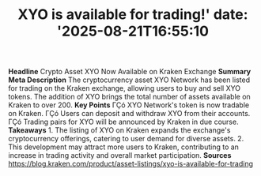 ﻿---
title: "XYO is available for trading!'
date: '2025-08-21T16:55:10"
category: "Markets"
summary: ""
slug: "xyo is available for trading"
source_urls:
  - "https://blog.kraken.com/product/asset-listings/xyo-is-available-for-trading"
seo:
  title: "XYO is available for trading! | Hash n Hedge'
  description: '"
  keywords: ["news", "markets", "brief"]
---
**Headline** Crypto Asset XYO Now Available on Kraken Exchange  **Summary Meta Description** The cryptocurrency asset XYO Network has been listed for trading on the Kraken exchange, allowing users to buy and sell XYO tokens. The addition of XYO brings the total number of assets available on Kraken to over 200.  **Key Points**  ΓÇó XYO Network's token is now tradable on Kraken. ΓÇó Users can deposit and withdraw XYO from their accounts. ΓÇó Trading pairs for XYO will be announced by Kraken in due course.  **Takeaways**  1. The listing of XYO on Kraken expands the exchange's cryptocurrency offerings, catering to user demand for diverse assets. 2. This development may attract more users to Kraken, contributing to an increase in trading activity and overall market participation.  **Sources** https://blog.kraken.com/product/asset-listings/xyo-is-available-for-trading 
